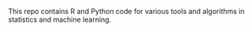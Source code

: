 This repo contains R and Python code for various tools and algorithms in statistics and machine learning. 

